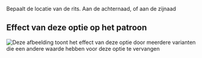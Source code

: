 Bepaalt de locatie van de rits. Aan de achternaad, of aan de zijnaad

## Effect van deze optie op het patroon

![Deze afbeelding toont het effect van deze optie door meerdere varianten die een andere waarde hebben voor deze optie te vervangen](penelope_zipperlocation_sample.svg "Effect van deze optie op het patroon")
